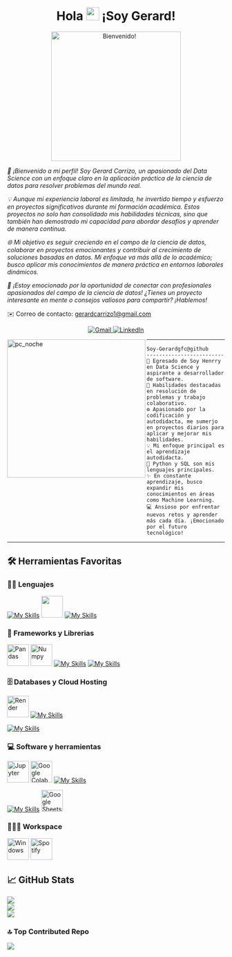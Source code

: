 <div align="center">
<h1> Hola <img src="https://github.com/Gerardgfc/Gerardgfc/assets/90930270/0aa58c7c-0067-48ec-80aa-3fdf380d4c5b" width="30px"> ¡Soy Gerard!</h1>
</div>

<div align="center" width="50">

<img src="https://github.com/Gerardgfc/Gerardgfc/assets/90930270/9c8ce5e9-5304-485a-a79e-d2d62653c48e" alt="Bienvenido!" width="300"/>

</div>

<p><i>🚀 ¡Bienvenido a mi perfil! Soy Gerard Carrizo, un apasionado del Data Science con un enfoque claro en la aplicación práctica de la ciencia de datos para resolver problemas del mundo real.

💡 Aunque mi experiencia laboral es limitada, he invertido tiempo y esfuerzo en proyectos significativos durante mi formación académica. Estos proyectos no solo han consolidado mis habilidades técnicas, sino que también han demostrado mi capacidad para abordar desafíos y aprender de manera continua.

🌐 Mi objetivo es seguir creciendo en el campo de la ciencia de datos, colaborar en proyectos emocionantes y contribuir al crecimiento de soluciones basadas en datos. Mi enfoque va más allá de lo académico; busco aplicar mis conocimientos de manera práctica en entornos laborales dinámicos.

🤝 ¡Estoy emocionado por la oportunidad de conectar con profesionales apasionados del campo de la ciencia de datos! ¿Tienes un proyecto interesante en mente o consejos valiosos para compartir? ¡Hablemos!</i></p>

✉️ Correo de contacto: gerardcarrizo1@gmail.com

<p align="center">
  <a href="https://mail.google.com/mail/u/0/#inbox?compose=new">
    <img src="https://skillicons.dev/icons?i=gmail" alt="Gmail">
  </a>
  <a href="https://www.linkedin.com/in/gerard-carrizo-508b16133/">
    <img src="https://skillicons.dev/icons?i=linkedin" alt="LinkedIn">
  </a>
</p>
 
<img align="left" src="https://github.com/Gerardgfc/Gerardgfc/assets/90930270/8d15d59d-3bde-458a-b4b3-952e81190fc9" alt="pc_noche" width="320" />
<hr>

```
Soy-Gerardgfc@github
-------------------------
🚀 Egresado de Soy Henrry en Data Science y aspirante a desarrollador de software.
👥 Habilidades destacadas en resolución de problemas y trabajo colaborativo.
⚙️​ Apasionado por la codificación y autodidacta, me sumerjo en proyectos diarios para aplicar y mejorar mis habilidades.
💡 Mi enfoque principal es el aprendizaje autodidacta. 
🌱 Python y SQL son mis lenguajes principales.
✨ En constante aprendizaje, busco expandir mis conocimientos en áreas como Machine Learning.
💻 Ansioso por enfrentar nuevos retos y aprender más cada día. ¡Emocionado por el futuro tecnológico!
```
<hr>

## 🛠️ Herramientas Favoritas

### 👨‍💻 Lenguajes

[![My Skills](https://skillicons.dev/icons?i=python)](https://example.com)
[<img src="https://static-00.iconduck.com/assets.00/sql-database-generic-icon-380x512-ez505zus.png" width="50" height="50">](https://example.com)
[![My Skills](https://skillicons.dev/icons?i=html,css,md)](https://example.com)

### 🧰 Frameworks y Librerias

[<img alt="Pandas" src="https://static-00.iconduck.com/assets.00/pandas-icon-322x512-mc7j2kfi.png" width="50" height="50">](https://example.com)
[<img alt="Numpy" src="https://static-00.iconduck.com/assets.00/file-type-numpy-icon-476x512-106d391z.png" width="50" height="50">](https://example.com)
[![My Skills](https://skillicons.dev/icons?i=fastapi,sklearn)](https://example.com)
[![My Skills](https://skillicons.dev/icons?i=django)](https://example.com)

### 🗄️ Databases y Cloud Hosting

[<img alt="Render" src="https://img.shields.io/badge/Render-%46E3B7.svg?style=for-the-badge&logo=render&logoColor=white" width="50" height="50">](https://example.com)
[![My Skills](https://skillicons.dev/icons?i=mysql,sqlite,postgres,gcp)](https://example.com)

[![My Skills](https://skillicons.dev/icons?i=aws,gcp)](https://example.com)

### 💻 Software y herramientas

[<img alt="Jupyter" src="https://static-00.iconduck.com/assets.00/jupyter-icon-437x512-1al3l4x3.png" width="50" height="50">](https://example.com)
[<img alt="Google Colab" src="https://upload.wikimedia.org/wikipedia/commons/d/d0/Google_Colaboratory_SVG_Logo.svg" width="50" height="50">](https://example.com)
[![My Skills](https://skillicons.dev/icons?i=vscode,git,github)](https://example.com)

[![My Skills](https://skillicons.dev/icons?i=linux,docker)](https://example.com)
[<img alt="Google Sheets" src="https://upload.wikimedia.org/wikipedia/commons/a/ae/Google_Sheets_2020_Logo.svg" width="50" height="50">](https://example.com)


### 👨🏽‍💻 Workspace

[<img alt="Windows" src="https://static-00.iconduck.com/assets.00/windows-azure-icon-512x511-boryz7kb.png" width="50" height="50">](https://example.com)
[<img alt="Spotify" src="https://static-00.iconduck.com/assets.00/spotify-icon-512x512-l4zex9yc.png" width="50" height="50">](https://example.com)

## 📈​ GitHub Stats

![](https://github-readme-stats.vercel.app/api?username=Gerardgfc&theme=algolia&hide_border=false&include_all_commits=false&count_private=false)<br/>
![](https://github-readme-streak-stats.herokuapp.com/?user=Gerardgfc&theme=algolia&hide_border=false)<br/>
![](https://github-readme-stats.vercel.app/api/top-langs/?username=Gerardgfc&theme=algolia&hide_border=false&include_all_commits=false&count_private=false&layout=compact)

### 🔝 Top Contributed Repo
![](https://github-contributor-stats.vercel.app/api?username=Gerardgfc&limit=5&theme=algolia&combine_all_yearly_contributions=true)
